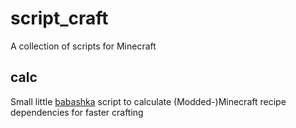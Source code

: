 # script_craft

A collection of scripts for Minecraft

## calc

Small little [babashka](https://babashka.org) script to calculate (Modded-)Minecraft recipe dependencies for faster crafting
